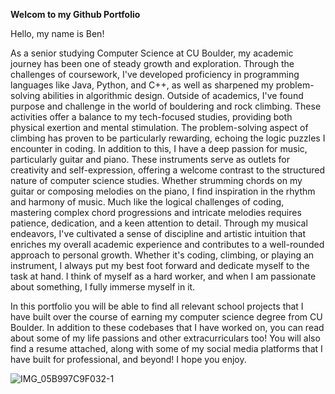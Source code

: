**Welcom to my Github Portfolio**

Hello, my name is Ben! 

As a senior studying Computer Science at CU Boulder, my academic journey has been one of steady growth and exploration. Through the challenges of coursework, I've developed proficiency in programming languages like Java, Python, and C++, as well as sharpened my problem-solving abilities in algorithmic design. Outside of academics, I've found purpose and challenge in the world of bouldering and rock climbing. These activities offer a balance to my tech-focused studies, providing both physical exertion and mental stimulation. The problem-solving aspect of climbing has proven to be particularly rewarding, echoing the logic puzzles I encounter in coding. In addition to this, I have a deep passion for music, particularly guitar and piano. These instruments serve as outlets for creativity and self-expression, offering a welcome contrast to the structured nature of computer science studies. Whether strumming chords on my guitar or composing melodies on the piano, I find inspiration in the rhythm and harmony of music. Much like the logical challenges of coding, mastering complex chord progressions and intricate melodies requires patience, dedication, and a keen attention to detail. Through my musical endeavors, I've cultivated a sense of discipline and artistic intuition that enriches my overall academic experience and contributes to a well-rounded approach to personal growth. Whether it's coding, climbing, or playing an instrument, I always put my best foot forward and dedicate myself to the task at hand. I think of myself as a hard worker, and when I am passionate about something, I fully immerse myself in it. 

In this portfolio you will be able to find all relevant school projects that I have built over the course of earning my computer science degree from CU Boulder. In addition to these codebases that I have worked on, you can read about some of my life passions and other extracurriculars too! You will also find a resume attached, along with some of my social media platforms that I have built for professional, and beyond! I hope you enjoy. 

![IMG_05B997C9F032-1](https://github.com/bebu6788/Digital-Portfolio/assets/95314503/6c80bd38-b3a5-4f28-bff9-a6694ca33d0b)
